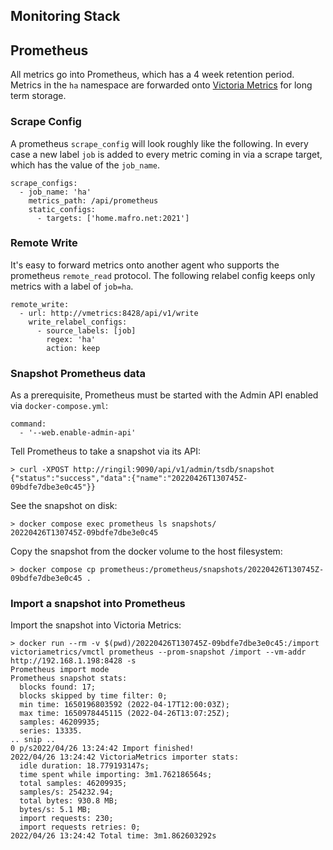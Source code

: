 Monitoring Stack
----------

## Prometheus

All metrics go into Prometheus, which has a 4 week retention period. Metrics in the `ha` namespace
are forwarded onto [Victoria Metrics](./victoria-metrics) for long term storage.

### Scrape Config

A prometheus `scrape_config` will look roughly like the following. In every case a new label
`job` is added to every metric coming in via a scrape target, which has the value of the `job_name`.
```
scrape_configs:
  - job_name: 'ha'
    metrics_path: /api/prometheus
    static_configs:
      - targets: ['home.mafro.net:2021']
```

### Remote Write

It's easy to forward metrics onto another agent who supports the prometheus `remote_read` protocol.
The following relabel config keeps only metrics with a label of `job=ha`.

```
remote_write:
  - url: http://vmetrics:8428/api/v1/write
    write_relabel_configs:
      - source_labels: [job]
        regex: 'ha'
        action: keep
```

### Snapshot Prometheus data

As a prerequisite, Prometheus must be started with the Admin API enabled via `docker-compose.yml`:
```
command:
  - '--web.enable-admin-api'
```

Tell Prometheus to take a snapshot via its API:
```
> curl -XPOST http://ringil:9090/api/v1/admin/tsdb/snapshot
{"status":"success","data":{"name":"20220426T130745Z-09bdfe7dbe3e0c45"}}
```

See the snapshot on disk:
```
> docker compose exec prometheus ls snapshots/
20220426T130745Z-09bdfe7dbe3e0c45
```

Copy the snapshot from the docker volume to the host filesystem:
```
> docker compose cp prometheus:/prometheus/snapshots/20220426T130745Z-09bdfe7dbe3e0c45 .
```

### Import a snapshot into Prometheus

Import the snapshot into Victoria Metrics:
```
> docker run --rm -v $(pwd)/20220426T130745Z-09bdfe7dbe3e0c45:/import victoriametrics/vmctl prometheus --prom-snapshot /import --vm-addr http://192.168.1.198:8428 -s
Prometheus import mode
Prometheus snapshot stats:
  blocks found: 17;
  blocks skipped by time filter: 0;
  min time: 1650196803592 (2022-04-17T12:00:03Z);
  max time: 1650978445115 (2022-04-26T13:07:25Z);
  samples: 46209935;
  series: 13335.
.. snip ..
0 p/s2022/04/26 13:24:42 Import finished!
2022/04/26 13:24:42 VictoriaMetrics importer stats:
  idle duration: 18.779193147s;
  time spent while importing: 3m1.762186564s;
  total samples: 46209935;
  samples/s: 254232.94;
  total bytes: 930.8 MB;
  bytes/s: 5.1 MB;
  import requests: 230;
  import requests retries: 0;
2022/04/26 13:24:42 Total time: 3m1.862603292s
```
